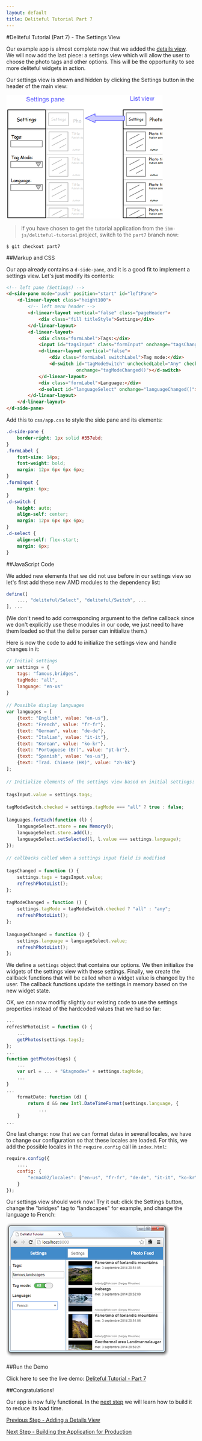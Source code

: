 ```yaml
---
layout: default
title: Deliteful Tutorial Part 7
---
```

#Deliteful Tutorial (Part 7) - The Settings View

Our example app is almost complete now that we added the [details view](Part6DetailsView.md).
We will now add the last piece: a settings view which will allow the user to choose the photo tags and other options.
This will be the opportunity to see more deliteful widgets in action.

Our settings view is shown and hidden by clicking the Settings button in the header of the main view:

![Settings View Sketch](images/settingssketch.png)

> If you have chosen to get the tutorial application from the `ibm-js/deliteful-tutorial` project,
switch to the `part7` branch now:
```
$ git checkout part7
```

##Markup and CSS

Our app already contains a `d-side-pane`, and it is a good fit to implement a settings view. Let's just modify its
contents:

```html
<!-- left pane (Settings) -->
<d-side-pane mode="push" position="start" id="leftPane">
    <d-linear-layout class="height100">
        <!-- left menu header -->
        <d-linear-layout vertical="false" class="pageHeader">
            <div class="fill titleStyle">Settings</div>
        </d-linear-layout>
        <d-linear-layout>
            <div class="formLabel">Tags:</div>
            <input id="tagsInput" class="formInput" onchange="tagsChanged()">
            <d-linear-layout vertical="false">
                <div class="formLabel switchLabel">Tag mode:</div>
                <d-switch id="tagModeSwitch" uncheckedLabel="Any" checkedLabel="All"
                          onchange="tagModeChanged()"></d-switch>
            </d-linear-layout>
            <div class="formLabel">Language:</div>
            <d-select id="languageSelect" onchange="languageChanged()"></d-select>
        </d-linear-layout>
    </d-linear-layout>
</d-side-pane>
```

Add this to `css/app.css` to style the side pane and its elements:

```css
.d-side-pane {
    border-right: 1px solid #357ebd;
}
.formLabel {
    font-size: 14px;
    font-weight: bold;
    margin: 12px 6px 6px 6px;
}
.formInput {
    margin: 6px;
}
.d-switch {
    height: auto;
    align-self: center;
    margin: 12px 6px 6px 6px;
}
.d-select {
    align-self: flex-start;
    margin: 6px;
}
```

##JavaScript Code

We added new elements that we did not use before in our settings view so let's first add these new AMD modules to the
dependency list:

```js
define([
	..., "deliteful/Select", "deliteful/Switch", ...
], ...
```

(We don't need to add corresponding argument to the define callback since we don't explicitly use these modules in
our code, we just need to have them loaded so that the delite parser can initialize them.)

Here is now the code to add to initialize the settings view and handle changes in it:

```js
// Initial settings
var settings = {
	tags: "famous,bridges",
	tagMode: "all",
	language: "en-us"
}

// Possible display languages
var languages = [
	{text: "English", value: "en-us"},
	{text: "French", value: "fr-fr"},
	{text: "German", value: "de-de"},
	{text: "Italian", value: "it-it"},
	{text: "Korean", value: "ko-kr"},
	{text: "Portuguese (Br)", value: "pt-br"},
	{text: "Spanish", value: "es-us"},
	{text: "Trad. Chinese (HK)", value: "zh-hk"}
];

// Initialize elements of the settings view based on initial settings:

tagsInput.value = settings.tags;

tagModeSwitch.checked = settings.tagMode === "all" ? true : false;

languages.forEach(function (l) {
	languageSelect.store = new Memory();
	languageSelect.store.add(l);
	languageSelect.setSelected(l, l.value === settings.language);
});

// callbacks called when a settings input field is modified

tagsChanged = function () {
	settings.tags = tagsInput.value;
	refreshPhotoList();
};

tagModeChanged = function () {
	settings.tagMode = tagModeSwitch.checked ? "all" : "any";
	refreshPhotoList();
};

languageChanged = function () {
	settings.language = languageSelect.value;
	refreshPhotoList();
};
```

We define a `settings` object that contains our options. We then initialize the widgets of the settings view with
these settings. Finally, we create the callback functions that will be called when a widget value is changed by the
user. The callback functions update the settings in memory based on the new widget state.

OK, we can now modifiy slightly our existing code to use the settings properties instead of the hardcoded values that
we had so far:

```js
...
refreshPhotoList = function () {
	...
	getPhotos(settings.tags);
};
...
function getPhotos(tags) {
	...
	var url = ... + "&tagmode=" + settings.tagMode;
	...
}
...
	formatDate: function (d) {
		return d && new Intl.DateTimeFormat(settings.language, {
			...
	}
...
```

One last change: now that we can format dates in several locales, we have to change our configuration
so that these locales are loaded. For this, we add the possible locales in the `require.config` call in `index.html`:

```js
require.config({
	...,
	config: {
		"ecma402/locales": ["en-us", "fr-fr", "de-de", "it-it", "ko-kr", "pt-br", "es-us", "zh-hk"]
	}
});
```

Our settings view should work now! Try it out: click the Settings button, change the "bridges" tag to "landscapes" for
example, and change the language to French:

![Settings View](images/settingsview.png)

##Run the Demo

Click here to see the live demo:
[Deliteful Tutorial - Part 7](http://ibm-js.github.io/deliteful-tutorial/runnable/part7/index.html)

##Congratulations!

Our app is now fully functional. In the [next step](Part8Build.md) we will learn how to build it to reduce its
load time.

[Previous Step - Adding a Details View](Part6DetailsView.md)

[Next Step - Building the Application for Production](Part8Build.md)

